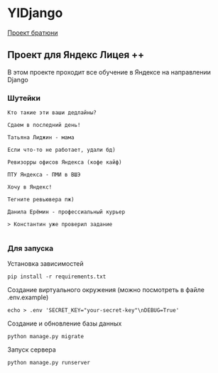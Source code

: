 # YlDjango

[Проект братюни](https://github.com/extroot/yandexLyceumPlus)

## Проект для Яндекс Лицея ++

В этом проекте проходит все обучение в Яндексе на направлении Django

### Шутейки

```
Кто такие эти ваши дедлайны?

Сдаем в последний день!

Татьяна Лиджин - мама

Если что-то не работает, удали бд)

Ревизорры офисов Яндекса (кофе кайф)

ПТУ Яндекса - ПМИ в ВШЭ

Хочу в Яндекс!

Тегните ревьювера пж)

Данила Ерёмин - профессиальный курьер

> Константин уже проверил задание


```

### Для запуска

Установка зависимостей
```
pip install -r requirements.txt
```

Создание виртуального окружения (можно посмотреть в файле .env.example)
```
echo > .env 'SECRET_KEY="your-secret-key"\nDEBUG=True' 
```

Создание и обновление базы данных
```
python manage.py migrate
```

Запуск сервера
```
python manage.py runserver
```

